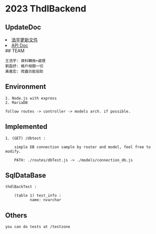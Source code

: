 # 2023 ThdlBackend

## UpdateDoc
 <li><a href = 'https://hackmd.io/JnE6LchbSaGnOCIB_bzshw'>浩宇更新文件</a></li>
 <li><a href = 'https://hackmd.io/H3nhl0KnRZ-tUHuLmSfVdQ#%E8%A8%BB%E5%86%8A'>API Doc </a></li>
## TEAM

```
王浩宇: 資料轉換+處理 
劉盈妤: 帳戶相關一切
黃嘉宏: 爬蟲功能協助
```


## Environment

```
1. Node.js with express
2. MariaDB

follow routes -> controller -> models arch. if possible.
```

## Implemented

```
1. (GET) /dbtest :

    simple DB connection sample by router and model, feel free to modify.

    PATH: ./routes/dbTest.js -> ./models/connection_db.js
```
## SqlDataBase

```
thdlBackTest :

    (table 1) test_info :
           name: nvarchar
```

## Others

```
you can do tests at /testzone
```
